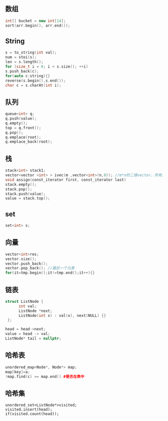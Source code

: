 ## 数组

```c++
int[] bucket = new int[14];
sort(arr.begin(), arr.end());
```



## String

```C++
s = to_string(int val);
num = stoi(s);
len = s.length();
for (size_t i = 0; i < s.size(); ++i)
s.push_back(c);
for(auto c:string){}
reverse(s.begin(),s.end());
char c = s.charAt(int i);
```

## 队列

```C++
queue<int> q;
q.push(value);
q.empty();
top = q.front();
q.pop();
q.emplace(root);
q.emplace_back(root);
```



## 栈

```c++
stack<int> stack1;
vector<vector <int> > ivec(m ,vector<int>(n,0)); //m*n的二维vector，所有元素初始化为0
void assign(const_iterator first, const_iterator last)
stack.empty();
stack.pop();
stack.push(value);
value = stack.top();
```

## set

```c++
set<int> s;

```



## 向量

```c++ 
vector<int>res;
vector.size();
vector.push_back();
vector.pop_back(); //最后一个元素
for(it=tmp.begin();it!=tmp.end();it++){}
```



## 链表

```c++
struct ListNode {
      int val;
      ListNode *next;
      ListNode(int x) : val(x), next(NULL) {}
 };

head = head->next;
value = head -> val;
ListNode* tail = nullptr;
```

## 哈希表

```c++
unordered_map<Node*, Node*> map;
map[key]=a;
!map.find(c) == map.end() #是否在表中
```

## 哈希集

```
unordered_set<ListNode*>visited;
visited.insert(head);
if(visited.count(head));
```

